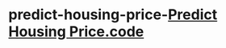 # predict-housing-price-[Predict Housing Price.code](https://github.com/yaswanthmadugundu/predict-housing-price-.git)

